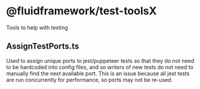 # @fluidframework/test-toolsX

Tools to help with testing

## AssignTestPorts.ts

Used to assign unique ports to jest/puppeteer tests so that they do not need to be hardcoded into config files, and so writers of new tests do not need to manually find the next available port.  This is an issue because all jest tests are run concurrently for performance, so ports may not be re-used.
